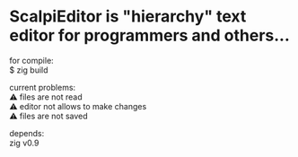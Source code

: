 # ScalpiEditor is "hierarchy" text editor for programmers and others...

for compile:  
$ zig build  

current problems:  
    ⚠️ files are not read  
    ⚠️ editor not allows to make changes  
    ⚠️ files are not saved   

depends:  
    zig v0.9  

